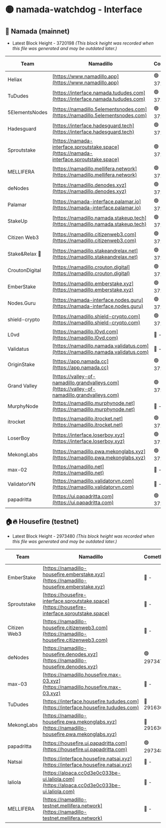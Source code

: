 # 🟡 namada-watchdog - Interface

## 🚀 Namada (mainnet)
- Latest Block Height - 3720198 *(This block height was recorded when this file was generated and may be outdated later.)*

| Team | Namadillo | CometBFT | Indexer | MASP Indexer |
|-|-|-|-|-|
| Heliax | [https://www.namadillo.app](https://www.namadillo.app) | 🟢 3720171 | 🟢 3720171 | 🟢 3720170 |
| TuDudes | [https://interface.namada.tududes.com](https://interface.namada.tududes.com) | 🟢 3720171 | 🟢 3720171 | 🟢 3720170 |
| 5ElementsNodes | [https://namadillo.5elementsnodes.com](https://namadillo.5elementsnodes.com) | 🟢 3720171 | 🟢 3720171 | 🟢 3720171 |
| Hadesguard | [https://interface.hadesguard.tech](https://interface.hadesguard.tech) | 🟢 3720172 | 🟢 3720172 | 🟢 3720172 |
| Sproutstake | [https://namada-interface.sproutstake.space](https://namada-interface.sproutstake.space) | 🟢 3720173 | 🟢 3720173 | 🟢 3720173 |
| MELLIFERA | [https://namadillo.mellifera.network](https://namadillo.mellifera.network) | 🟢 3720174 | 🟢 3720174 | 🟢 3720174 |
| deNodes | [https://namadillo.denodes.xyz](https://namadillo.denodes.xyz) | 🟢 3720175 | 🟢 3720174 | 🟢 3720174 |
| Palamar | [https://namada-interface.palamar.io](https://namada-interface.palamar.io) | 🟢 3720175 | 🟢 3720175 | 🟢 3720175 |
| StakeUp | [https://namadillo.namada.stakeup.tech](https://namadillo.namada.stakeup.tech) | 🟢 3720176 | 🟢 3720176 | 🟢 3720176 |
| Citizen Web3 | [https://namadillo.citizenweb3.com](https://namadillo.citizenweb3.com) | 🟢 3720177 | 🟢 3720177 | 🟢 3720177 |
| Stake&Relax 🦥 | [https://namadillo.stakeandrelax.net](https://namadillo.stakeandrelax.net) | 🟢 3720178 | 🟢 3720178 | 🟢 3720178 |
| CroutonDigital | [https://namadillo.crouton.digital](https://namadillo.crouton.digital) | 🟢 3720179 | 🟢 3720179 | 🟢 3720179 |
| EmberStake | [https://namadillo.emberstake.xyz](https://namadillo.emberstake.xyz) | 🟢 3720179 | 🟢 3720179 | 🟢 3720179 |
| Nodes.Guru | [https://namada-interface.nodes.guru](https://namada-interface.nodes.guru) | 🟢 3720180 | 🟢 3720179 | 🟢 3720179 |
| shield-crypto | [https://namadillo.shield-crypto.com](https://namadillo.shield-crypto.com) | 🟢 3720107 | 🔴 - | 🔴 - |
| L0vd | [https://namadillo.l0vd.com](https://namadillo.l0vd.com) | 🔴 - | 🔴 - | 🔴 - |
| Validatus | [https://namadillo.namada.validatus.com](https://namadillo.namada.validatus.com) | 🔴 - | 🔴 - | 🔴 - |
| OriginStake | [https://app.namada.cc](https://app.namada.cc) | 🟢 3720190 | 🟢 3720189 | 🟢 3720189 |
| Grand Valley | [https://valley-of-namadillo.grandvalleys.com](https://valley-of-namadillo.grandvalleys.com) | 🟢 3720190 | 🟢 3720189 | 🟢 3720190 |
| MurphyNode | [https://namadillo.murphynode.net](https://namadillo.murphynode.net) | 🔴 - | 🔴 - | 🔴 - |
| itrocket | [https://namadillo.itrocket.net](https://namadillo.itrocket.net) | 🟢 3720192 | 🟢 3720192 | 🟢 3720192 |
| LoserBoy | [https://interface.loserboy.xyz](https://interface.loserboy.xyz) | 🟢 3720193 | 🟢 3720193 | 🟢 3720192 |
| MekongLabs | [https://namadillo.pwa.mekonglabs.xyz](https://namadillo.pwa.mekonglabs.xyz) | 🟢 3720193 | 🟢 3720193 | 🟢 3720193 |
| max-02 | [https://namadillo.net](https://namadillo.net) | 🔴 - | 🔴 - | 🔴 - |
| ValidatorVN | [https://namadillo.validatorvn.com](https://namadillo.validatorvn.com) | 🔴 - | 🔴 - | 🔴 - |
| papadritta | [https://ui.papadritta.com](https://ui.papadritta.com) | 🟢 3720198 | 🟢 3720197 | 🟢 3720197 |

## 🏠🔥 Housefire (testnet)
- Latest Block Height - 2973480 *(This block height was recorded when this file was generated and may be outdated later.)*

| Team | Namadillo | CometBFT | Indexer | MASP Indexer |
|-|-|-|-|-|
| EmberStake | [https://namadillo-housefire.emberstake.xyz](https://namadillo-housefire.emberstake.xyz) | 🔴 - | 🔴 - | 🔴 - |
| Sproutstake | [https://housefire-interface.sproutstake.space](https://housefire-interface.sproutstake.space) | 🔴 - | 🔴 - | 🔴 - |
| Citizen Web3 | [https://namadillo-housefire.citizenweb3.com](https://namadillo-housefire.citizenweb3.com) | 🔴 - | 🔴 - | 🔴 - |
| deNodes | [https://namadillo-housefire.denodes.xyz](https://namadillo-housefire.denodes.xyz) | 🟢 2973470 | 🟢 2973470 | 🟢 2973470 |
| max-03 | [https://namadillo.housefire.max-03.xyz](https://namadillo.housefire.max-03.xyz) | 🔴 - | 🔴 - | 🔴 - |
| TuDudes | [https://interface.housefire.tududes.com](https://interface.housefire.tududes.com) | 🔴 2916306 | 🔴 2916306 | 🔴 2916306 |
| MekongLabs | [https://namadillo-housefire.pwa.mekonglabs.xyz](https://namadillo-housefire.pwa.mekonglabs.xyz) | 🔴 2916306 | 🔴 2916306 | 🔴 2916306 |
| papadritta | [https://housefire.ui.papadritta.com](https://housefire.ui.papadritta.com) | 🟢 2973480 | 🟢 2973480 | 🔴 - |
| Natsai | [https://interface.housefire.natsai.xyz](https://interface.housefire.natsai.xyz) | 🔴 - | 🔴 2596741 | 🔴 2596741 |
| laliola | [https://alpaca.cc0d3e0c033be-ui.laliola.com](https://alpaca.cc0d3e0c033be-ui.laliola.com) | 🔴 - | 🔴 - | 🔴 - |
| MELLIFERA | [https://namadillo-testnet.mellifera.network](https://namadillo-testnet.mellifera.network) | 🔴 - | 🔴 2778001 | 🔴 2607259 |

